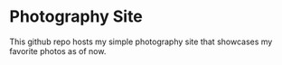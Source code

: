 # Photography Site 
This github repo hosts my simple photography site that showcases my favorite photos as of now.

